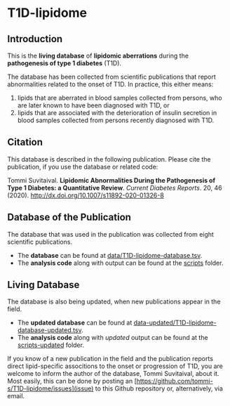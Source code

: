 # T1D-lipidome

## Introduction

This is the **living database** of **lipidomic aberrations** during the **pathogenesis of type 1 diabetes** (T1D).

The database has been collected from scientific publications that report abnormalities related to the onset of T1D. In practice, this either means:

1. lipids that are aberrated in blood samples collected from persons, who are later known to have been diagnosed with T1D, or 
1. lipids that are associated with the deterioration of insulin secretion in blood samples collected from persons recently diagnosed with T1D.

## Citation

This database is described in the following publication. Please cite the publication, if you use the database or related code:

Tommi Suvitaival. **Lipidomic Abnormalities During the Pathogenesis of Type 1 Diabetes: a Quantitative Review**. *Current Diabetes Reports*. 20, 46 (2020). http://dx.doi.org/10.1007/s11892-020-01326-8

## Database of the Publication

The database that was used in the publication was collected from eight scientific publications.

* The **database** can be found at [data/T1D-lipidome-database.tsv](data/T1D-lipidome-database.tsv).
* The **analysis code** along with output can be found at the [scripts](scripts) folder.

## Living Database

The database is also being updated, when new publications appear in the field.

* The **updated database** can be found at [data-updated/T1D-lipidome-database-updated.tsv](data-updated/T1D-lipidome-database-updated.tsv).
* The **analysis code** along with *updated* output can be found at the [scripts-updated](scripts-updated) folder.

If you know of a new publication in the field and the publication reports direct lipid-specific associtions to the onset or progression of T1D, you are welcome to inform the author of the database, Tommi Suvitaival, about it. Most easily, this can be done by posting an [https://github.com/tommi-s/T1D-lipidome/issues](issue) to this Github repository or, alternatively, via email.
